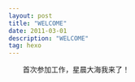 ```yaml
---
layout: post
title: "WELCOME"
date: 2011-03-01
description: "WELCOME"
tag: hexo
---   
```


　　首次参加工作，星晨大海我来了！